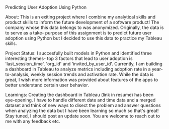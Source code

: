 Predicting User Adoption Using Python 

About: This is an exiting project where I combine my analytical skills and product skills to inform the future development of a software product! The company whose this data belongs to  was anonymized. Originally, the data is to serve as a take-
purpose of this assignment is to predict future user adoption using Python but I decided to use this data to practice my Tableau skills. 

Project Status: I succesfully built models in Python and identified three interesting themes- top 3 factors that lead to user adoption is 
'last_session_time', 'org_id' and 'invited_by_user_id'. Currently, I am building a dashboard in Tableau to analyze metrics including adoption rate in a year-to-analysis, weekly session trends and activation rate. 
While the data is great, I wish more information was provided about features of the apps to better understand certain user behavior. 

Learnings: Creating the dashboard in Tableau (link in resume) has been eye-opening. I have to handle different date and time data and a merged dataset and think of new ways to disect the problem and answer questions when analyzing the data but I have been learning so much so that's great! Stay tuned, I should post an update soon. You are welcome to reach out to me with any feedback etc. 

